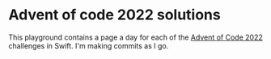 # Advent of code 2022 solutions

This playground contains a page a day for each of the [Advent of Code 2022](https://adventofcode.com/2022/events) challenges in Swift.  I'm making commits as I go.

